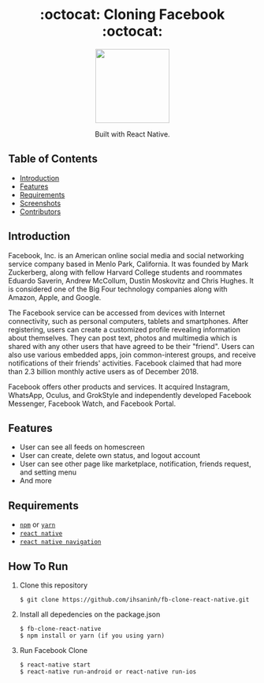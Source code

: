 <h1 align="center">:octocat: Cloning Facebook :octocat:</h1>

  <p align="center">
  <img width="150" src="https://facebookbrand.com/wp-content/uploads/2019/04/f_logo_RGB-Hex-Blue_512.png"/>
  </p>
  <p align="center">
  Built with React Native.
   </p>

## Table of Contents

- [Introduction](#introduction)
- [Features](#features)
- [Requirements](#requirements)
- [Screenshots](#screenshots)
- [Contributors](#contributors)

## Introduction
Facebook, Inc. is an American online social media and social networking service company based in Menlo Park, California. It was founded by Mark Zuckerberg, along with fellow Harvard College students and roommates Eduardo Saverin, Andrew McCollum, Dustin Moskovitz and Chris Hughes. It is considered one of the Big Four technology companies along with Amazon, Apple, and Google.

The Facebook service can be accessed from devices with Internet connectivity, such as personal computers, tablets and smartphones. After registering, users can create a customized profile revealing information about themselves. They can post text, photos and multimedia which is shared with any other users that have agreed to be their "friend". Users can also use various embedded apps, join common-interest groups, and receive notifications of their friends' activities. Facebook claimed that had more than 2.3 billion monthly active users as of December 2018.

Facebook offers other products and services. It acquired Instagram, WhatsApp, Oculus, and GrokStyle and independently developed Facebook Messenger, Facebook Watch, and Facebook Portal.


## Features
* User can see all feeds on homescreen
* User can create, delete own status, and logout account
* User can see other page like marketplace, notification, friends request, and setting menu
* And more

## Requirements
* [`npm`](https://www.npmjs.com/get-npm) or [`yarn`](https://yarnpkg.com/) 
* [`react native`](https://facebook.github.io/react-native)
* [`react native navigation`](https://wix.github.io/react-native-navigation/)


## How To Run

1. Clone this repository
   ```
   $ git clone https://github.com/ihsaninh/fb-clone-react-native.git
   ```
2. Install all depedencies on the package.json
   ```
   $ fb-clone-react-native
   $ npm install or yarn (if you using yarn)
   ```
3. Run Facebook Clone
   ```
   $ react-native start
   $ react-native run-android or react-native run-ios
   ```

